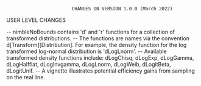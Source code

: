                            CHANGES IN VERSION 1.0.0 (March 2022)

USER LEVEL CHANGES

-- nimbleNoBounds contains 'd' and 'r' functions for a collection of transformed distributions.
-- The functions are names via the convention d[Transform][Distribution]. For example, the density function for the log transformed log-normal distribution is 'dLogLnorm'.
-- Available transformed density functions include: dLogChisq, dLogExp, dLogGamma, dLogHalfflat, dLogInvgamma, dLogLnorm, dLogWeib, dLogitBeta, dLogitUnif.
-- A vignette illustrates potential efficiency gains from sampling on the real line.
